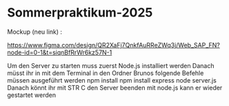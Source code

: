 # Sommerpraktikum-2025

Mockup (neu link) :

https://www.figma.com/design/QR2XaFj7QnkfAuRReZWq3j/Web_SAP_FN?node-id=0-1&t=siqnBfRrWr6kz57N-1 


Um den Server zu starten muss zuerst Node.js installiert werden
Danach müsst ihr in mit dem Terminal in den Ordner Brunos
folgende Befehle müssen ausgeführt werden
npm install
npm install express
node server.js
Danach könnt ihr mit STR C den Server beenden
mit node.js kann er wieder gestartet werden
